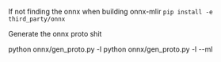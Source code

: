 If not finding the onnx when building onnx-mlir
`pip install -e third_party/onnx`

Generate the onnx proto shit

python onnx/gen_proto.py -l
python onnx/gen_proto.py -l --ml

